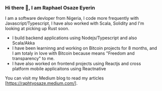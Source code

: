 ### Hi there 👋, I am Raphael Osaze Eyerin

I am a software devloper from Nigeria, I code more frequently with Javascript/Typescript, I have also worked with Scala, Solidity and I'm looking at picking up Rust soon.

 - I build backend applications using Nodejs/Typescript and also Scala/Akka
 - I have been learninng and working on Bitcoin projects for 8 months, and I am totaly in love with Bitcoin because means "Freedom and transparency" to me.
 - I have also worked on frontend projects using Reactjs and cross platform mobile applicaitons using Reactnative

You can visit my Medium blog to read my articles [https://raphtyosaze.medium.com/].

<!--
**elraphty/elraphty** is a ✨ _special_ ✨ repository because its `README.md` (this file) appears on your GitHub profile.

Here are some ideas to get you started:

- 🔭 I’m currently working on ...
- 🌱 I’m currently learning ...
- 👯 I’m looking to collaborate on ...
- 🤔 I’m looking for help with ...
- 💬 Ask me about ...
- 📫 How to reach me: ...
- 😄 Pronouns: ...
- ⚡ Fun fact: ...
-->
